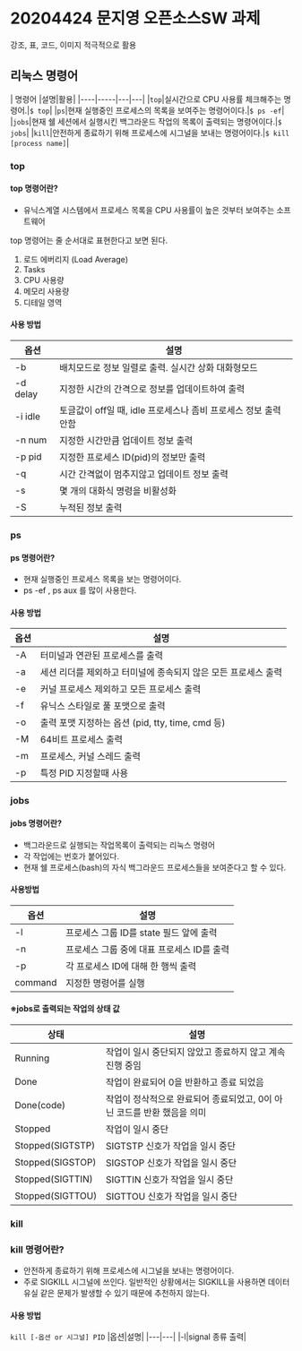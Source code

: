 # 20204424 문지영 오픈소스SW 과제

강조, 표, 코드, 이미지 적극적으로 활용 

## 리눅스 명령어
| 명령어 |설명|활용|
|----|-----|---|---|
|```top```|실시간으로 CPU 사용률 체크해주는 명령어.|```$ top```|
|```ps```|현재 실행중인 프로세스의 목록을 보여주는 명령어이다.|```$ ps -ef```|
|```jobs```|현재 쉘 세션에서 실행시킨 백그라운드 작업의 목록이 출력되는 명령어이다.|```$ jobs```|
|```kill```|안전하게 종료하기 위해 프로세스에 시그널을 보내는 명령어이다.|```$ kill [process name]```|

### top 
#### top 명령어란?
- 유닉스계열 시스템에서 프로세스 목록을 CPU 사용률이 높은 것부터 보여주는 소프트웨어

top 명령어는 줄 순서대로 표현한다고 보면 된다.
1. 로드 에버리지 (Load Average)
2. Tasks
3. CPU 사용량
4. 메모리 사용량
5. 디테일 영역

#### 사용 방법 
|옵션|설명|
|---|---|
|-b|배치모드로 정보 일렬로 출력. 실시간 상화 대화형모드|
|-d delay|지정한 시간의 간격으로 정보를 업데이트하여 출력|
|-i idle|토글값이 off일 때, idle 프로세스나 좀비 프로세스 정보 출력 안함|
|-n num|지정한 시간만큼 업데이트 정보 출력|
|-p pid|지정한 프로세스 ID(pid)의 정보만 출력|
|-q|시간 간격없이 멈추지않고 업데이트 정보 출력|
|-s|몇 개의 대화식 명령을 비활성화|
|-S|누적된 정보 출력|



### ps 
#### ps 명령어란?
- 현재 실행중인 프로세스 목록을 보는 명령어이다. 
- ps -ef , ps aux 를 많이 사용한다. 
#### 사용 방법 
|옵션|설명|
|---|---|
|-A|터미널과 연관된 프로세스를 출력|
|-a|세션 리더를 제외하고 터미널에 종속되지 않은 모든 프로세스 출력|
|-e|커널 프로세스 제외하고 모든 프로세스 출력|
|-f|유닉스 스타일로 풀 포맷으로 출력|
|-o|출력 포맷 지정하는 옵션 (pid, tty, time, cmd 등)|
|-M|64비트 프로세스 출력|
|-m|프로세스, 커널 스레드 출력|
|-p|특정 PID 지정할때 사용|


### jobs 
#### jobs 명령어란? 
- 백그라운드로 실행되는 작업목록이 출력되는 리눅스 명령어
- 각 작업에는 번호가 붙어있다. 
- 현재 쉘 프로세스(bash)의 자식 백그라운드 프로세스들을 보여준다고 할 수 있다.

#### 사용방법
|옵션|설명|
|---|---|
|-l|프로세스 그룹 ID를 state 필드 앞에 출력|
|-n|프로세스 그룹 중에 대표 프로세스 ID를 출력|
|-p|각 프로세스 ID에 대해 한 행씩 출력|
|command|지정한 명령어를 실행|

#### ※jobs로 출력되는 작업의 상태 값
|상태|설명|
|---|---|
|Running|작업이 일시 중단되지 않았고 종료하지 않고 계속 진행 중임|
|Done|작업이 완료되어 0을 반환하고 종료 되었음|
|Done(code)|작업이 정삭적으로 완료되어 종료되었고, 0이 아닌 코드를 반환 했음을 의미|
|Stopped|작업이 일시 중단|
|Stopped(SIGTSTP)|SIGTSTP 신호가 작업을 일시 중단|
|Stopped(SIGSTOP)|SIGSTOP 신호가 작업을 일시 중단|
|Stopped(SIGTTIN)|SIGTTIN 신호가 작업을 일시 중단|
|Stopped(SIGTTOU)|SIGTTOU 신호가 작업을 일시 중단|


### kill 
### kill 명령어란?
- 안전하게 종료하기 위해 프로세스에 시그널을 보내는 명령어이다. 
- 주로 SIGKILL 시그널에 쓰인다. 일반적인 상황에서는 SIGKILL을 사용하면 데이터 유실 같은 문제가 발생할 수 있기 때문에 추천하지 않는다.

#### 사용 방법
`kill [-옵션 or 시그널] PID` 
|옵션|설명|
|---|---|
|-l|signal 종류 출력|

